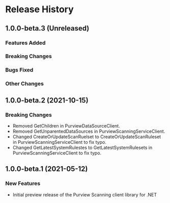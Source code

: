 # Release History

## 1.0.0-beta.3 (Unreleased)

### Features Added

### Breaking Changes

### Bugs Fixed

### Other Changes

## 1.0.0-beta.2 (2021-10-15)

### Breaking Changes

- Removed GetChildren in PurviewDataSourceClient.
- Removed GetUnparentedDataSources in PurviewScanningServiceClient.
- Changed CreateOrUpdateScanRuelset to CreateOrUpdateScanRuleset in PurviewScanningServiceClient to fix typo.
- Changed GetLatestSystemRulestes to GetLatestSystemRulesets in PurviewScanningServiceClient to fix typo.

## 1.0.0-beta.1 (2021-05-12)

### New Features

- Initial preview release of the Purview Scanning client library for .NET

